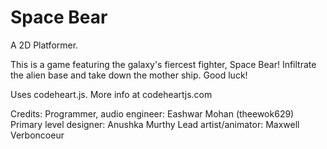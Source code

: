 # Space Bear
A 2D Platformer.

This is a game featuring the galaxy's fiercest fighter, Space Bear! Infiltrate the alien base and take down the mother ship. Good luck!


Uses codeheart.js. More info at codeheartjs.com


Credits:
Programmer, audio engineer: Eashwar Mohan (theewok629)
Primary level designer: Anushka Murthy
Lead artist/animator: Maxwell Verboncoeur

